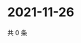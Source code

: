 # 2021-11-26

共 0 条

<!-- BEGIN WEIBO -->
<!-- 最后更新时间 Fri Nov 26 2021 12:14:55 GMT+0800 (China Standard Time) -->

<!-- END WEIBO -->
